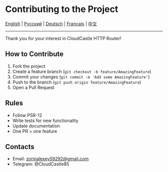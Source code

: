 # Contributing to the Project

[English](**CONTRIBUTING.md**) | [Русский](../../CONTRIBUTING.md) | [Deutsch](../de/CONTRIBUTING.md) | [Français](../fr/CONTRIBUTING.md) | [中文](../zh/CONTRIBUTING.md)

---

Thank you for your interest in CloudCastle HTTP Router!

## How to Contribute

1. Fork the project
2. Create a feature branch (`git checkout -b feature/AmazingFeature`)
3. Commit your changes (`git commit -m 'Add some AmazingFeature'`)
4. Push to the branch (`git push origin feature/AmazingFeature`)
5. Open a Pull Request

## Rules

- Follow PSR-12
- Write tests for new functionality
- Update documentation
- One PR = one feature

## Contacts

- Email: zorinalexey59292@gmail.com
- Telegram: @CloudCastle85
